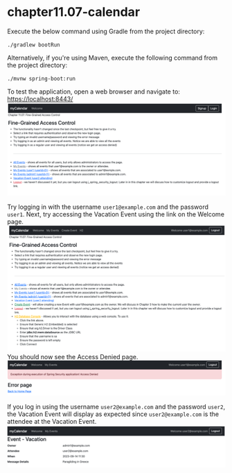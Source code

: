 # chapter11.07-calendar #

Execute the below command using Gradle from the project directory:

```shell
./gradlew bootRun
```

Alternatively, if you're using Maven, execute the following command from the project directory:

```shell
./mvnw spring-boot:run
```

To test the application, open a web browser and navigate to:
[https://localhost:8443/](https://localhost:8443/)
![img.png](docs/img.png)

Try logging in with the username `user1@example.com` and the password `user1`. 
Next, try accessing the Vacation Event using the link on the Welcome page.
![img.png](docs/img-1.png)
You should now see the Access Denied page.
![img.png](docs/img_1.png)

If you log in using the username `user2@example.com` and the password `user2`, the Vacation Event will display as expected since `user2@example.com` is the attendee at the Vacation Event.
![img.png](docs/img_2.png)
